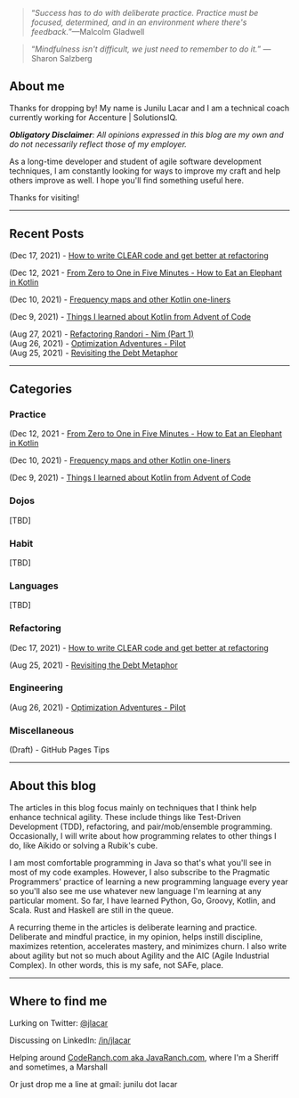 > &ldquo;_Success has to do with deliberate practice. Practice must be focused,
> determined, and in an environment where there's feedback._&rdquo;&mdash;Malcolm Gladwell

> &ldquo;_Mindfulness isn't difficult, we just need to remember to do it._&rdquo;
> &mdash;Sharon Salzberg

## About me

Thanks for dropping by! My name is Junilu Lacar and I am a technical coach currently working for Accenture |
SolutionsIQ.

_**Obligatory Disclaimer**: All opinions expressed in this blog are my own and do not necessarily reflect those of my
employer._

As a long-time developer and student of agile software development techniques, I am constantly looking for ways to
improve my craft and help others improve as well. I hope you'll find something useful here.

Thanks for visiting!

----

## Recent Posts
(Dec 17, 2021) - [How to write CLEAR code and get better at refactoring](refactoring/clear-code.md)

(Dec 12, 2021 - [From Zero to One in Five Minutes - How to Eat an Elephant in Kotlin](kotlin/0to1in5.md)

(Dec 10, 2021) - [Frequency maps and other Kotlin one-liners](kotlin/kotlin-oneliners.md)

(Dec 9, 2021) - [Things I learned about Kotlin from Advent of Code](kotlin/aoc-learnings.md)

(Aug 27, 2021) - [Refactoring Randori - Nim (Part 1)](refactoring/nim-1.md)  
(Aug 26, 2021) - [Optimization Adventures - Pilot](coding/premature-optimization-1.md)  
(Aug 25, 2021) - [Revisiting the Debt Metaphor](refactoring/revisiting-tech-debt.md)

----

## Categories

### Practice

(Dec 12, 2021 - [From Zero to One in Five Minutes - How to Eat an Elephant in Kotlin](kotlin/0to1in5.md)

(Dec 10, 2021) - [Frequency maps and other Kotlin one-liners](kotlin/kotlin-oneliners.md)

(Dec 9, 2021) - [Things I learned about Kotlin from Advent of Code](kotlin/aoc-learnings.md)

### Dojos

[TBD]

### Habit

[TBD]

### Languages

[TBD]

### Refactoring

(Dec 17, 2021) - [How to write CLEAR code and get better at refactoring](refactoring/clear-code.md)

(Aug 25, 2021) - [Revisiting the Debt Metaphor](refactoring/revisiting-tech-debt.md)

### Engineering

(Aug 26, 2021) - [Optimization Adventures - Pilot](coding/premature-optimization-1.md)

### Miscellaneous

(Draft) - GitHub Pages Tips

----

## About this blog

The articles in this blog focus mainly on techniques that I think help enhance technical agility. These include things
like Test-Driven Development (TDD), refactoring, and pair/mob/ensemble programming. Occasionally, I will write about how
programming relates to other things I do, like Aikido or solving a Rubik's cube.

I am most comfortable programming in Java so that's what you'll see in most of my code examples. However, I also
subscribe to the Pragmatic Programmers' practice of learning a new programming language every year so you'll also see me
use whatever new language I'm learning at any particular moment. So far, I have learned Python, Go, Groovy, Kotlin, and
Scala. Rust and Haskell are still in the queue.

A recurring theme in the articles is deliberate learning and practice. Deliberate and mindful practice, in my opinion,
helps instill discipline, maximizes retention, accelerates mastery, and minimizes churn. I also write about agility but
not so much about Agility and the AIC (Agile Industrial Complex). In other words, this is my safe, not SAFe, place.

----

## Where to find me

Lurking on Twitter: [@jlacar](https://twitter.com/jlacar)

Discussing on LinkedIn: [/in/jlacar](https://linkedin.com/in/jlacar)

Helping around [CodeRanch.com aka JavaRanch.com](https://coderanch.com), where I'm a Sheriff and sometimes, a Marshall

Or just drop me a line at gmail: junilu dot lacar
